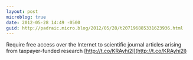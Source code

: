 ```yaml
---
layout: post
microblog: true
date: 2012-05-28 14:49 -0500
guid: http://padraic.micro.blog/2012/05/28/t207196885331623936.html
---
```

Require free access over the Internet to scientific journal articles arising from taxpayer-funded research [http://t.co/KRAyhi2l](http://t.co/KRAyhi2l)
